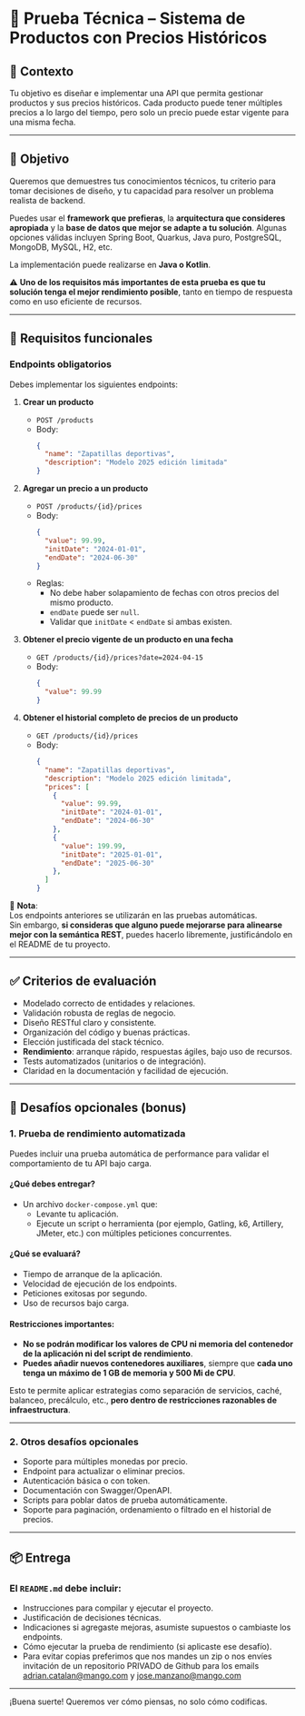 # 🧪 Prueba Técnica – Sistema de Productos con Precios Históricos

## 🧩 Contexto

Tu objetivo es diseñar e implementar una API que permita gestionar productos y sus precios históricos. Cada producto puede tener múltiples precios a lo largo del tiempo, pero solo un precio puede estar vigente para una misma fecha.

---

## 🎯 Objetivo

Queremos que demuestres tus conocimientos técnicos, tu criterio para tomar decisiones de diseño, y tu capacidad para resolver un problema realista de backend.

Puedes usar el **framework que prefieras**, la **arquitectura que consideres apropiada** y la **base de datos que mejor se adapte a tu solución**. Algunas opciones válidas incluyen Spring Boot, Quarkus, Java puro, PostgreSQL, MongoDB, MySQL, H2, etc.

La implementación puede realizarse en **Java o Kotlin**.

⚠️ **Uno de los requisitos más importantes de esta prueba es que tu solución tenga el mejor rendimiento posible**, tanto en tiempo de respuesta como en uso eficiente de recursos.

---

## 📘 Requisitos funcionales

### Endpoints obligatorios

Debes implementar los siguientes endpoints:

1. **Crear un producto**
    - `POST /products`
    - Body:
      ```json
      {
        "name": "Zapatillas deportivas",
        "description": "Modelo 2025 edición limitada"
      }
      ```

2. **Agregar un precio a un producto**
    - `POST /products/{id}/prices`
    - Body:
      ```json
      {
        "value": 99.99,
        "initDate": "2024-01-01",
        "endDate": "2024-06-30"
      }
      ```
    - Reglas:
        - No debe haber solapamiento de fechas con otros precios del mismo producto.
        - `endDate` puede ser `null`.
        - Validar que `initDate` < `endDate` si ambas existen.

3. **Obtener el precio vigente de un producto en una fecha**
    - `GET /products/{id}/prices?date=2024-04-15`
    - Body:
      ```json
      {
        "value": 99.99
      }
      ```

4. **Obtener el historial completo de precios de un producto**
    - `GET /products/{id}/prices`
    - Body:
      ```json
      {
        "name": "Zapatillas deportivas",
        "description": "Modelo 2025 edición limitada",
        "prices": [
          {
            "value": 99.99,
            "initDate": "2024-01-01",
            "endDate": "2024-06-30"
          },
          {
            "value": 199.99,
            "initDate": "2025-01-01",
            "endDate": "2025-06-30"
          },
        ]
      }
      ```

📌 **Nota**:  
Los endpoints anteriores se utilizarán en las pruebas automáticas.  
Sin embargo, **si consideras que alguno puede mejorarse para alinearse mejor con la semántica REST**, puedes hacerlo libremente, justificándolo en el README de tu proyecto.

---

## ✅ Criterios de evaluación

- Modelado correcto de entidades y relaciones.
- Validación robusta de reglas de negocio.
- Diseño RESTful claro y consistente.
- Organización del código y buenas prácticas.
- Elección justificada del stack técnico.
- **Rendimiento**: arranque rápido, respuestas ágiles, bajo uso de recursos.
- Tests automatizados (unitarios o de integración).
- Claridad en la documentación y facilidad de ejecución.

---

## 🚀 Desafíos opcionales (bonus)

### 1. Prueba de rendimiento automatizada

Puedes incluir una prueba automática de performance para validar el comportamiento de tu API bajo carga.

#### ¿Qué debes entregar?

- Un archivo `docker-compose.yml` que:
    - Levante tu aplicación.
    - Ejecute un script o herramienta (por ejemplo, Gatling, k6, Artillery, JMeter, etc.) con múltiples peticiones concurrentes.

#### ¿Qué se evaluará?

- Tiempo de arranque de la aplicación.
- Velocidad de ejecución de los endpoints.
- Peticiones exitosas por segundo.
- Uso de recursos bajo carga.

#### Restricciones importantes:

- **No se podrán modificar los valores de CPU ni memoria del contenedor de la aplicación ni del script de rendimiento**.
- **Puedes añadir nuevos contenedores auxiliares**, siempre que **cada uno tenga un máximo de 1 GB de memoria y 500 Mi de CPU**.

Esto te permite aplicar estrategias como separación de servicios, caché, balanceo, precálculo, etc., **pero dentro de restricciones razonables de infraestructura**.

---

### 2. Otros desafíos opcionales

- Soporte para múltiples monedas por precio.
- Endpoint para actualizar o eliminar precios.
- Autenticación básica o con token.
- Documentación con Swagger/OpenAPI.
- Scripts para poblar datos de prueba automáticamente.
- Soporte para paginación, ordenamiento o filtrado en el historial de precios.

---

## 📦 Entrega

### El `README.md` debe incluir:

- Instrucciones para compilar y ejecutar el proyecto.
- Justificación de decisiones técnicas.
- Indicaciones si agregaste mejoras, asumiste supuestos o cambiaste los endpoints.
- Cómo ejecutar la prueba de rendimiento (si aplicaste ese desafío).
- Para evitar copias preferimos que nos mandes un zip o nos envíes invitación de un repositorio PRIVADO de Github para los emails adrian.catalan@mango.com y jose.manzano@mango.com

---

¡Buena suerte! Queremos ver cómo piensas, no solo cómo codificas.
